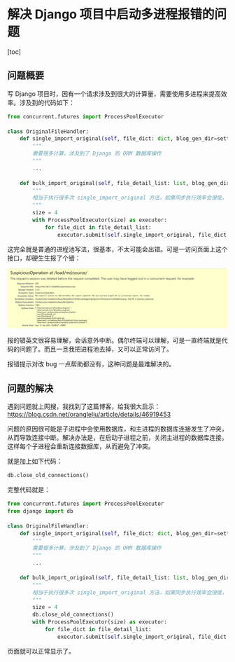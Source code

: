 # 解决 Django 项目中启动多进程报错的问题

[toc]

## 问题概要

写 Django 项目时，因有一个请求涉及到很大的计算量，需要使用多进程来提高效率。涉及到的代码如下：

```python
from concurrent.futures import ProcessPoolExecutor

class OriginalFileHandler:
    def single_import_original(self, file_dict: dict, blog_gen_dir=settings.BLOG_GEN_DIR) -> None:
        """
        需要很多计算，涉及到了 Django 的 ORM 数据库操作
        """
        ...

    def bulk_import_original(self, file_detail_list: list, blog_gen_dir=settings.BLOG_GEN_DIR):
        """
        相当于执行很多次 single_import_original 方法，如果同步执行效率会很低，于是考虑使用多进程
        """
        size = 4
        with ProcessPoolExecutor(size) as executor:
            for file_dict in file_detail_list:
                executor.submit(self.single_import_original, file_dict, blog_gen_dir)
```

这完全就是普通的进程池写法，很基本，不太可能会出错。可是一访问页面上这个接口，却硬生生报了个错：

![image-20210131234925406](django-multiprocess.assets/image-20210131234925406.png)

报的错英文很容易理解，会话意外中断。偶尔终端可以理解，可是一直终端就是代码的问题了。而且一旦我把进程池去掉，又可以正常访问了。

报错提示对改 bug 一点帮助都没有，这种问题是最难解决的。

## 问题的解决

遇到问题就上网搜，我找到了这篇博客，给我很大启示：https://blog.csdn.net/orangleliu/article/details/46919453

问题的原因很可能是子进程中会使用数据库，和主进程的数据库连接发生了冲突，从而导致连接中断。解决办法是，在启动子进程之前，关闭主进程的数据库连接。这样每个子进程会重新连接数据库，从而避免了冲突。

就是加上如下代码：

```python
db.close_old_connections()
```

完整代码就是：

```python
from concurrent.futures import ProcessPoolExecutor
from django import db

class OriginalFileHandler:
    def single_import_original(self, file_dict: dict, blog_gen_dir=settings.BLOG_GEN_DIR) -> None:
        """
        需要很多计算，涉及到了 Django 的 ORM 数据库操作
        """
        ...

    def bulk_import_original(self, file_detail_list: list, blog_gen_dir=settings.BLOG_GEN_DIR):
        """
        相当于执行很多次 single_import_original 方法，如果同步执行效率会很低，于是考虑使用多进程
        """
        size = 4
        db.close_old_connections()
        with ProcessPoolExecutor(size) as executor:
            for file_dict in file_detail_list:
                executor.submit(self.single_import_original, file_dict, blog_gen_dir)
```

页面就可以正常显示了。